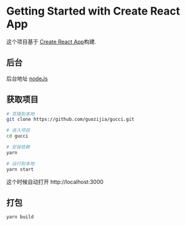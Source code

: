 # Getting Started with Create React App

这个项目基于 [Create React App](https://github.com/facebook/create-react-app)构建.

## 后台

后台地址 [nodeJs](https://github.com/guozijia/nodeJs)

## 获取项目

```bash
# 克隆到本地
git clone https://github.com/guozijia/gucci.git

# 进入项目
cd gucci

# 安装依赖
yarn

# 运行到本地
yarn start
```

这个时候自动打开 http://localhost:3000

## 打包

```bash
yarn build
```